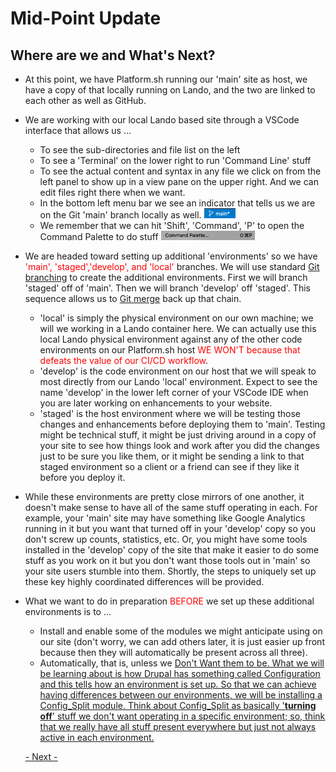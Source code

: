 
# Mid-Point Update

## Where are we and What's Next?

- At this point, we have Platform.sh running our 'main' site as host, we have a copy of that locally running on Lando, and the two are linked to each other as well as GitHub.<br>

- We are working with our local Lando based site through a VSCode interface that allows us …<br>
  - To see the sub-directories and file list on the left<br>
  - To see a 'Terminal' on the lower right to run 'Command Line' stuff<br>
  - To see the actual content and syntax in any file we click on from the left panel to show up in a view pane on the upper right.  And we can edit files right there when we want.<br>
  - In the bottom left menu bar we see an indicator that tells us we are on the Git 'main' branch locally as well. <img src="../cicd/captures/midpoint1.png"  width="50"><br> 
  - We remember that we can hit 'Shift', 'Command', 'P' to open the Command Palette to do stuff <img src="../cicd/captures/midpoint2.png"  width="150"><br> 

- We are headed toward setting up additional 'environments' so we have <font color=red>'main', 'staged','develop', and 'local'</font> branches.  We will use standard [Git branching](https://git-scm.com/book/en/v2/Git-Branching-Branches-in-a-Nutshell) to create the additional environments.  First we will branch 'staged' off of 'main'.  Then we will branch 'develop' off 'staged'.  This sequence allows us to [Git merge](https://git-scm.com/docs/git-merge) back up that chain. 
  - 'local' is simply the physical environment on our own machine; we will we working in a Lando container here.  We can actually use this local Lando physical environment against any of the other code environments on our Platform.sh host <font color=red>WE WON'T because that defeats the value of our CI/CD workflow</font>.<br> 
  - 'develop' is the code environment on our host that we will speak to most directly from our Lando 'local' environment.  Expect to see the name 'develop' in the lower left corner of your VSCode IDE when you are later working on enhancements to your website.<br> 
  - 'staged' is the host environment where we will be testing those changes and enhancements before deploying them to 'main'.  Testing might be technical stuff, it might be just driving around in a copy of your site to see how things look and work after you did the changes just to be sure you like them, or it might be sending a link to that staged environment so a client or a friend can see if they like it before you deploy it.<br> 

- While these environments are pretty close mirrors of one another, it doesn't make sense to have all of the same stuff operating in each.  For example, your 'main' site may have something like Google Analytics running in it but you want that turned off in your 'develop' copy so you don't screw up counts, statistics, etc.  Or, you might have some tools installed in the 'develop' copy of the site that make it easier to do some stuff as you work on it but you don't want those tools out in 'main' so your site users stumble into them.  Shortly, the steps to uniquely set up these key highly coordinated differences will be provided.<br>

- What we want to do in preparation <font color=red>BEFORE</font> we set up these additional environments is to …<br>
  - Install and enable some of the modules we might anticipate using on our site (don't worry, we can add others later, it is just easier up front because then they will automatically be present across all three).<br>
  - Automatically, that is, unless we <u>Don't Want<u> them to be.  What we will be learning about is how Drupal has something called [Configuration](https://mikemadison.net/blog/2020/6/26/drupal-configuration-introduction) and this tells how an environment is set up.  So that we can achieve having differences between our environments, we will be installing a Config_Split module.  Think about Config_Split as basically '**turning off**' stuff we don't want operating in a specific environment; so, think that we really have all stuff present everywhere but just not always active in each environment.<br> 

  
  [- Next -]()
